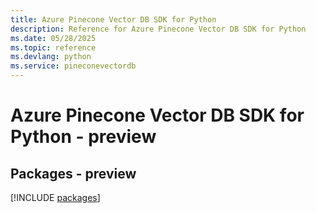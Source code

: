 ```yaml
---
title: Azure Pinecone Vector DB SDK for Python
description: Reference for Azure Pinecone Vector DB SDK for Python
ms.date: 05/28/2025
ms.topic: reference
ms.devlang: python
ms.service: pineconevectordb
---
```

# Azure Pinecone Vector DB SDK for Python - preview
## Packages - preview
[!INCLUDE [packages](pinecone-vector-db-index.md)]